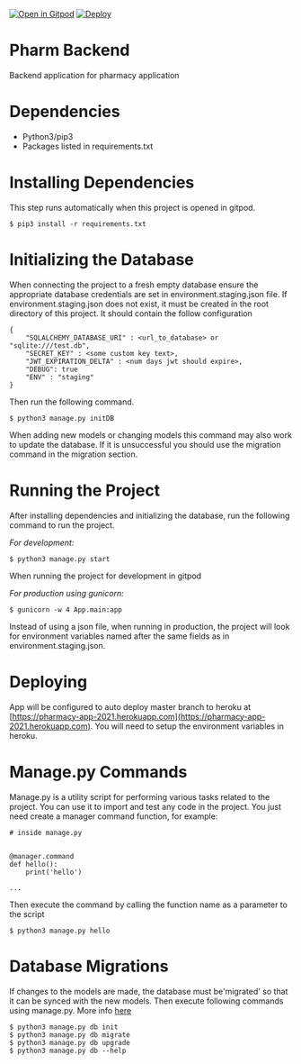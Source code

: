 
[![Open in Gitpod](https://gitpod.io/button/open-in-gitpod.svg)](https://gitpod.io/#env=staging/https://github.com/uwidcit/pharm-backend)
[![Deploy](https://www.herokucdn.com/deploy/button.svg)](https://heroku.com/deploy)

# Pharm Backend
Backend application for pharmacy application

# Dependencies
* Python3/pip3
* Packages listed in requirements.txt

# Installing Dependencies
This step runs automatically when this project is opened in gitpod.
```
$ pip3 install -r requirements.txt
```

# Initializing the Database
When connecting the project to a fresh empty database ensure the appropriate database credentials are set in environment.staging.json file. 
If environment.staging.json does not exist, it must be created in the root directory of this project. It should contain the follow configuration

```
{
    "SQLALCHEMY_DATABASE_URI" : <url_to_database> or "sqlite:///test.db",
    "SECRET_KEY" : <some custom key text>,
    "JWT_EXPIRATION_DELTA" : <num days jwt should expire>,
    "DEBUG": true
    "ENV" : "staging"
}
```

Then run the following command.

```
$ python3 manage.py initDB
```

When adding new models or changing models this command may also work to update the database. If it is unsuccessful you should use the migration command in the migration section.

# Running the Project
After installing dependencies and initializing the database, run the following command to run the project.

_For development:_
```
$ python3 manage.py start
```

When running the project for development in gitpod 

_For production using gunicorn:_
```
$ gunicorn -w 4 App.main:app
```

Instead of using a json file, when running in production, the project will look for environment variables named after the same fields as in environment.staging.json.

# Deploying
App will be configured to auto deploy master branch to heroku at [https://pharmacy-app-2021.herokuapp.com](https://pharmacy-app-2021.herokuapp.com). You will need to setup the environment variables in heroku. 

# Manage.py Commands

Manage.py is a utility script for performing various tasks related to the project. You can use it to import and test any code in the project. 
You just need create a manager command function, for example:

```
# inside manage.py


@manager.command
def hello():
    print('hello')

...    
```

Then execute the command by calling the function name as a parameter to the script

```
$ python3 manage.py hello
```



# Database Migrations
If changes to the models are made, the database must be'migrated' so that it can be synced with the new models.
Then execute following commands using manage.py. More info [here](https://flask-migrate.readthedocs.io/en/latest/)

```
$ python3 manage.py db init
$ python3 manage.py db migrate
$ python3 manage.py db upgrade
$ python3 manage.py db --help
```
